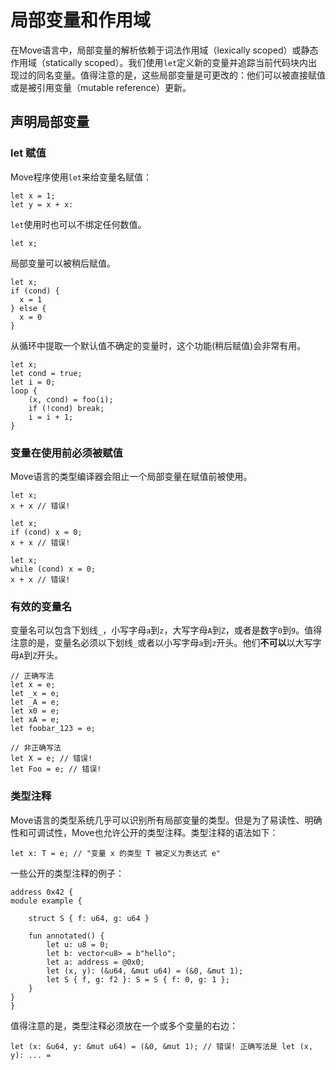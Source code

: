 # 局部变量和作用域

在Move语言中，局部变量的解析依赖于词法作用域（lexically scoped）或静态作用域（statically scoped）。我们使用`let`定义新的变量并追踪当前代码块内出现过的同名变量。值得注意的是，这些局部变量是可更改的：他们可以被直接赋值或是被引用变量（mutable reference）更新。

## 声明局部变量
### let 赋值
Move程序使用`let`来给变量名赋值：
```
let x = 1;
let y = x + x:
```
`let`使用时也可以不绑定任何数值。
```
let x;
```
局部变量可以被稍后赋值。
```
let x;
if (cond) {
  x = 1
} else {
  x = 0
}
```
从循环中提取一个默认值不确定的变量时，这个功能(稍后赋值)会非常有用。
```
let x;
let cond = true;
let i = 0;
loop {
    (x, cond) = foo(i);
    if (!cond) break;
    i = i + 1;
}
```
### 变量在使用前必须被赋值
Move语言的类型编译器会阻止一个局部变量在赋值前被使用。
```
let x;
x + x // 错误!
```
```
let x;
if (cond) x = 0;
x + x // 错误!
```
```
let x;
while (cond) x = 0;
x + x // 错误!
```
### 有效的变量名
变量名可以包含下划线`_`，小写字母`a`到`z`，大写字母`A`到`Z`，或者是数字`0`到`9`。值得注意的是，变量名必须以下划线`_`或者以小写字母`a`到`z`开头。他们**不可以**以大写字母`A`到`Z`开头。
```move
// 正确写法
let x = e;
let _x = e;
let _A = e;
let x0 = e;
let xA = e;
let foobar_123 = e;

// 非正确写法
let X = e; // 错误!
let Foo = e; // 错误!
```
### 类型注释
Move语言的类型系统几乎可以识别所有局部变量的类型。但是为了易读性、明确性和可调试性，Move也允许公开的类型注释。类型注释的语法如下：
```move
let x: T = e; // "变量 x 的类型 T 被定义为表达式 e"
```
一些公开的类型注释的例子：
```move=
address 0x42 {
module example {

    struct S { f: u64, g: u64 }

    fun annotated() {
        let u: u8 = 0;
        let b: vector<u8> = b"hello";
        let a: address = @0x0;
        let (x, y): (&u64, &mut u64) = (&0, &mut 1);
        let S { f, g: f2 }: S = S { f: 0, g: 1 };
    }
}
}
```
值得注意的是，类型注释必须放在一个或多个变量的右边：
```move
let (x: &u64, y: &mut u64) = (&0, &mut 1); // 错误! 正确写法是 let (x, y): ... =
```
